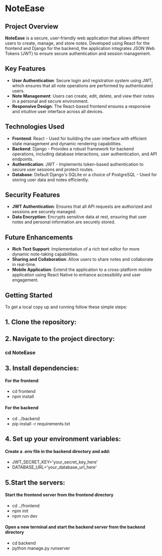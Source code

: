 # NoteEase

## Project Overview
**NoteEase** is a secure, user-friendly web application that allows different users to create, manage, and store notes. Developed using React for the frontend and Django for the backend, the application integrates JSON Web Tokens (JWT) to ensure secure authentication and session management.

## Key Features

- **User Authentication**: Secure login and registration system using JWT, which ensures that all note operations are performed by authenticated users.
- **Note Management**: Users can create, edit, delete, and view their notes in a personal and secure environment.
- **Responsive Design**: The React-based frontend ensures a responsive and intuitive user interface across all devices.

## Technologies Used

- **Frontend**: React - Used for building the user interface with efficient state management and dynamic rendering capabilities.
- **Backend**: Django - Provides a robust framework for backend operations, including database interactions, user authentication, and API endpoints.
- **Authentication**: JWT - Implements token-based authentication to secure user sessions and protect routes.
- **Database**: Default Django's SQLite or a choice of PostgreSQL - Used for storing user data and notes efficiently.

## Security Features

- **JWT Authentication**: Ensures that all API requests are authorized and sessions are securely managed.
- **Data Encryption**: Encrypts sensitive data at rest, ensuring that user notes and personal information are securely stored.

## Future Enhancements

- **Rich Text Support**: Implementation of a rich text editor for more dynamic note-taking capabilities.
- **Sharing and Collaboration**: Allow users to share notes and collaborate in real-time.
- **Mobile Application**: Extend the application to a cross-platform mobile application using React Native to enhance accessibility and user engagement.

## Getting Started

To get a local copy up and running follow these simple steps:

## 1. Clone the repository:


## 2. Navigate to the project directory:
### cd NoteEase

## 3. Install dependencies:
#### For the frontend
- cd frontend
- npm install

#### For the backend
- cd ../backend
- pip install -r requirements.txt

## 4. Set up your environment variables:
#### Create a .env file in the backend directory and add:
- JWT_SECRET_KEY='your_secret_key_here'
- DATABASE_URL='your_database_url_here'

## 5.Start the servers:
#### Start the frontend server from the frontend directory
- cd ../frontend
- npm init
- npm run dev

#### Open a new terminal and start the backend server from the backend directory
- cd backend
- python manage.py runserver
